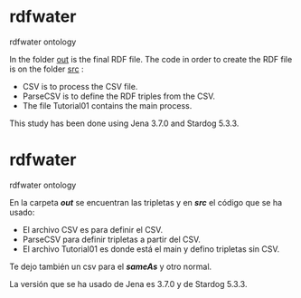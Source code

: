 # rdfwater
rdfwater ontology 

In the folder [out](out) is the final RDF file. The code in order to create the RDF file is on the folder [src](src) :

*  CSV is to process the CSV file. 
*  ParseCSV is to define the RDF triples from the CSV. 
*  The file Tutorial01 contains the main process.

This study has been done using Jena 3.7.0 and Stardog 5.3.3.



# rdfwater
rdfwater ontology 

En la carpeta ***out*** se encuentran las tripletas y en ***src*** el código que se ha usado:

*  El archivo CSV es para definir el CSV. 
*  ParseCSV para definir tripletas a partir del CSV. 
*  El archivo Tutorial01 es donde está el main y defino tripletas sin CSV.

Te dejo también un csv para el ***sameAs*** y otro normal.

La versión que se ha usado de Jena es 3.7.0 y de Stardog 5.3.3.
